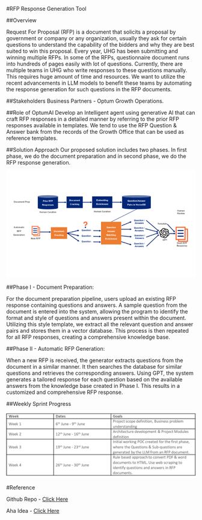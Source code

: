 #RFP Response Generation Tool

##Overview

Request For Proposal (RFP) is a document that solicits a proposal by government or company or any organization, usually they ask for certain questions to understand the capability of the bidders and why they are best suited to win this proposal. Every year, UHG has been submitting and winning multiple RFPs. In some of the RFPs, questionnaire document runs into hundreds of pages easily with lot of questions. Currently, there are multiple teams in UHG who write responses to these questions manually. This requires huge amount of time and resources. We want to utilize the recent advancements in LLM models to benefit these teams by automating the response generation for such questions in the RFP documents.

##Stakeholders
Business Partners - Optum Growth Operations.

##Role of OptumAI
Develop an Intelligent agent using generative AI that can craft RFP responses in a detailed manner by referring to the prior RFP responses available in templates. We tend to use the RFP Question & Answer bank from the records of the Growth Office that can be used as reference templates.

##Solution Approach
Our proposed solution includes two phases. In first phase, we do the document preparation and in second phase, we do the RFP response generation.

![img](img/img3.png)

##Phase I - Document Preparation:

For the document preparation pipeline, users upload an existing RFP response containing questions and answers. A sample question from the document is entered into the system, allowing the program to identify the format and style of questions and answers present within the document. Utilizing this style template, we extract all the relevant question and answer pairs and stores them in a vector database. This process is then repeated for all RFP responses, creating a comprehensive knowledge base.

##Phase II - Automatic RFP Generation:

When a new RFP is received, the generator extracts questions from the document in a similar manner. It then searches the database for similar questions and retrieves the corresponding answers. Using GPT, the system generates a tailored response for each question based on the available answers from the knowledge base created in Phase I. This results in a customized and comprehensive RFP response.

##Weekly Sprint Progress

![img](img/img4.png)

#Reference

Github Repo - [Click Here](https://github.optum.com/apunetha/RFP-response-generation/)

Aha Idea - [Click Here](https://chatgptllm.ideas.aha.io/ideas/CHATGPTLLM-I-261/)